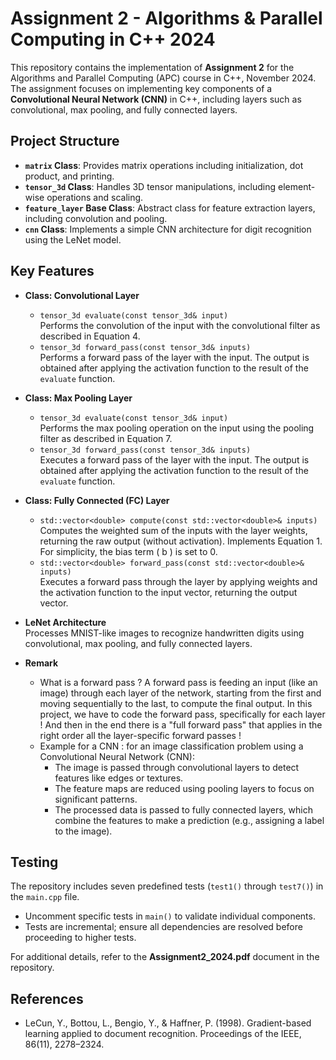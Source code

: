 # Assignment 2 - Algorithms & Parallel Computing in C++ 2024  

This repository contains the implementation of **Assignment 2** for the Algorithms and Parallel Computing (APC) course in C++, November 2024. The assignment focuses on implementing key components of a **Convolutional Neural Network (CNN)** in C++, including layers such as convolutional, max pooling, and fully connected layers.  

## Project Structure  

- **`matrix` Class**: Provides matrix operations including initialization, dot product, and printing.
- **`tensor_3d` Class**: Handles 3D tensor manipulations, including element-wise operations and scaling.  
- **`feature_layer` Base Class**: Abstract class for feature extraction layers, including convolution and pooling.  
- **`cnn` Class**: Implements a simple CNN architecture for digit recognition using the LeNet model.  

## Key Features  

- **Class: Convolutional Layer**  
   - `tensor_3d evaluate(const tensor_3d& input)`  
     Performs the convolution of the input with the convolutional filter as described in Equation 4.  
   - `tensor_3d forward_pass(const tensor_3d& inputs)`  
     Performs a forward pass of the layer with the input. The output is obtained after applying the activation function to the result of the `evaluate` function.  

- **Class: Max Pooling Layer**  
   - `tensor_3d evaluate(const tensor_3d& input)`  
     Performs the max pooling operation on the input using the pooling filter as described in Equation 7.  
   - `tensor_3d forward_pass(const tensor_3d& inputs)`  
     Executes a forward pass of the layer with the input. The output is obtained after applying the activation function to the result of the `evaluate` function.  

- **Class: Fully Connected (FC) Layer**  
   - `std::vector<double> compute(const std::vector<double>& inputs)`  
     Computes the weighted sum of the inputs with the layer weights, returning the raw output (without activation). Implements Equation 1. For simplicity, the bias term \( b \) is set to 0.  
   - `std::vector<double> forward_pass(const std::vector<double>& inputs)`  
     Executes a forward pass through the layer by applying weights and the activation function to the input vector, returning the output vector.  

- **LeNet Architecture**  
   Processes MNIST-like images to recognize handwritten digits using convolutional, max pooling, and fully connected layers.

- **Remark**
   - What is a forward pass ? A forward pass is feeding an input (like an image) through each layer of the network, starting from the first and moving sequentially to the last, to compute the final output. In this project, we have to code the forward pass, specifically for each layer ! And then in the end there is a "full forward pass" that applies in the right order all the layer-specific forward passes !
   - Example for a CNN : for an image classification problem using a Convolutional Neural Network (CNN):
      - The image is passed through convolutional layers to detect features like edges or textures.
      - The feature maps are reduced using pooling layers to focus on significant patterns.
      - The processed data is passed to fully connected layers, which combine the features to make a prediction (e.g., assigning a label to the image). 

## Testing  

The repository includes seven predefined tests (`test1()` through `test7()`) in the `main.cpp` file.  
- Uncomment specific tests in `main()` to validate individual components.  
- Tests are incremental; ensure all dependencies are resolved before proceeding to higher tests.    

For additional details, refer to the **Assignment2_2024.pdf** document in the repository.  

## References  

- LeCun, Y., Bottou, L., Bengio, Y., & Haffner, P. (1998). Gradient-based learning applied to document recognition. Proceedings of the IEEE, 86(11), 2278–2324.  
